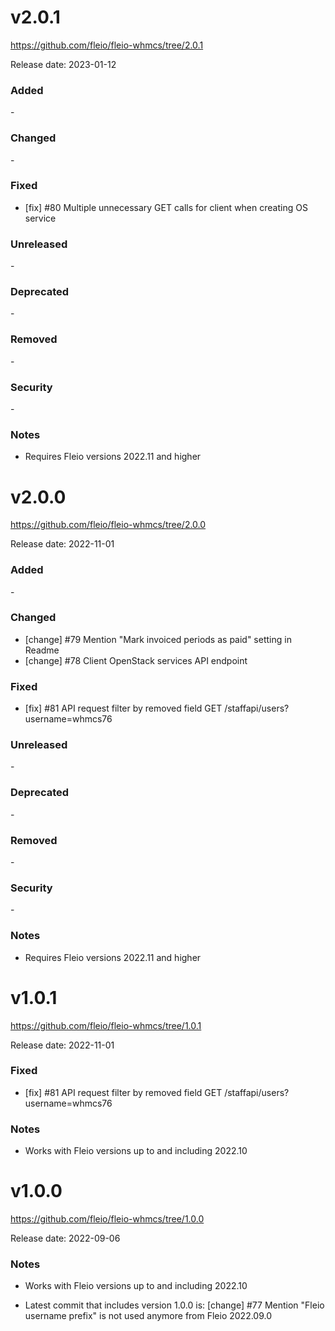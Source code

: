 v2.0.1
======

https://github.com/fleio/fleio-whmcs/tree/2.0.1

Release date: 2023-01-12

### Added

\-

### Changed

\-

### Fixed

* [fix] #80 Multiple unnecessary GET calls for client when creating OS service

### Unreleased

\-

### Deprecated

\-

### Removed

\-

### Security

\-

### Notes

* Requires Fleio versions 2022.11 and higher


v2.0.0
======

https://github.com/fleio/fleio-whmcs/tree/2.0.0

Release date: 2022-11-01

### Added

\-

### Changed

* [change] #79 Mention "Mark invoiced periods as paid" setting in Readme
* [change] #78 Client OpenStack services API endpoint

### Fixed

* [fix] #81 API request filter by removed field GET /staffapi/users?username=whmcs76

### Unreleased

\-

### Deprecated

\-

### Removed

\-

### Security

\-

### Notes

* Requires Fleio versions 2022.11 and higher

v1.0.1
======

https://github.com/fleio/fleio-whmcs/tree/1.0.1

Release date: 2022-11-01

### Fixed

* [fix] #81 API request filter by removed field GET /staffapi/users?username=whmcs76

### Notes

* Works with Fleio versions up to and including 2022.10

v1.0.0
======

https://github.com/fleio/fleio-whmcs/tree/1.0.0

Release date: 2022-09-06

### Notes

* Works with Fleio versions up to and including 2022.10

* Latest commit that includes version 1.0.0 is: [change] #77 Mention "Fleio username prefix" is not used anymore from Fleio 2022.09.0
